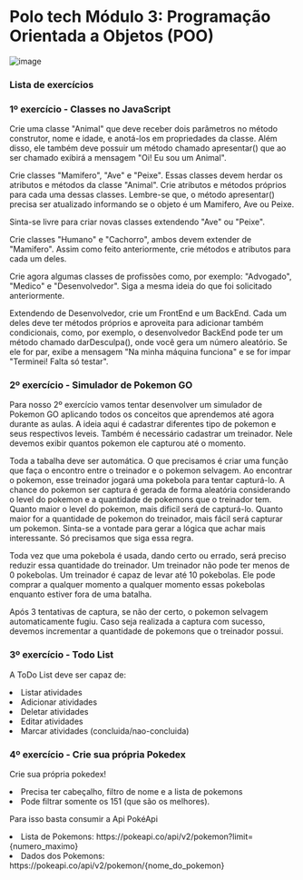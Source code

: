 # Polo tech Módulo 3: Programação Orientada a Objetos (POO)

![image](https://user-images.githubusercontent.com/94020264/213823919-5d47bbd1-f81a-4a4e-aba1-ef8d42061767.png)

### Lista de exercícios

### 1º exercício - Classes no JavaScript

Crie uma classe "Animal" que deve receber dois parâmetros no método construtor, nome e idade, e anotá-los em propriedades da classe. Além disso, ele também deve possuir um método chamado apresentar() que ao ser chamado exibirá a mensagem "Oi! Eu sou um Animal".

Crie classes "Mamifero", "Ave" e "Peixe". Essas classes devem herdar os atributos e métodos da classe "Animal". Crie atributos e métodos próprios para cada uma dessas classes. Lembre-se que, o método apresentar() precisa ser atualizado informando se o objeto é um Mamifero, Ave ou Peixe.

Sinta-se livre para criar novas classes extendendo "Ave" ou "Peixe".

Crie classes "Humano" e "Cachorro", ambos devem extender de "Mamifero". Assim como feito anteriormente, crie métodos e atributos para cada um deles.

Crie agora algumas classes de profissões como, por exemplo: "Advogado", "Medico" e "Desenvolvedor". Siga a mesma ideia do que foi solicitado anteriormente.

Extendendo de Desenvolvedor, crie um FrontEnd e um BackEnd. Cada um deles deve ter métodos próprios e aproveita para adicionar também condicionais, como, por exemplo, o desenvolvedor BackEnd pode ter um método chamado darDesculpa(), onde você gera um número aleatório. Se ele for par, exibe a mensagem "Na minha máquina funciona" e se for impar "Terminei! Falta só testar".

### 2º exercício - Simulador de Pokemon GO

Para nosso 2º exercício vamos tentar desenvolver um simulador de Pokemon GO aplicando todos os conceitos que aprendemos até agora durante as aulas. A ideia aqui é cadastrar diferentes tipo de pokemon e seus respectivos leveis. Também é necessário cadastrar um treinador. Nele devemos exibir quantos pokemon ele capturou até o momento.

Toda a tabalha deve ser automática. O que precisamos é criar uma função que faça o encontro entre o treinador e o pokemon selvagem. Ao encontrar o pokemon, esse treinador jogará uma pokebola para tentar capturá-lo. A chance do pokemon ser captura é gerada de forma aleatória considerando o level do pokemon e a quantidade de pokemons que o treinador tem. Quanto maior o level do pokemon, mais dificil será de capturá-lo. Quanto maior for a quantidade de pokemon do treinador, mais fácil será capturar um pokemon. Sinta-se a vontade para gerar a lógica que achar mais interessante. Só precisamos que siga essa regra.

Toda vez que uma pokebola é usada, dando certo ou errado, será preciso reduzir essa quantidade do treinador. Um treinador não pode ter menos de 0 pokebolas. Um treinador é capaz de levar até 10 pokebolas. Ele pode comprar a qualquer momento a qualquer momento essas pokebolas enquanto estiver fora de uma batalha.

Após 3 tentativas de captura, se não der certo, o pokemon selvagem automaticamente fugiu. Caso seja realizada a captura com sucesso, devemos incrementar a quantidade de pokemons que o treinador possui.

### 3º exercício - Todo List

A ToDo List deve ser capaz de:

<li> Listar atividades </li>

<li> Adicionar atividades </li>

<li> Deletar atividades </li>

<li> Editar atividades </li>

<li> Marcar atividades (concluida/nao-concluida) </li>

### 4º exercício - Crie sua própria Pokedex

Crie sua própria pokedex!

<li> Precisa ter cabeçalho, filtro de nome e a lista de pokemons </li>
<li> Pode filtrar somente os 151 (que são os melhores). </li>

Para isso basta consumir a Api PokéApi

<li>Lista de Pokemons: https://pokeapi.co/api/v2/pokemon?limit={numero_maximo} </li>
<li>Dados dos Pokemons: https://pokeapi.co/api/v2/pokemon/{nome_do_pokemon} </li>
